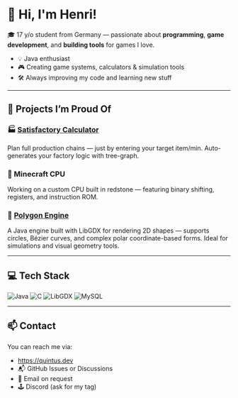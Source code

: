 # 👋 Hi, I'm Henri!

🎓 17 y/o student from Germany — passionate about **programming**, **game development**, and **building tools** for games I love.

- 💡 Java enthusiast
- 🎮 Creating game systems, calculators & simulation tools
- 🛠️ Always improving my code and learning new stuff

---

## 🔧 Projects I’m Proud Of

### 🏭 [Satisfactory Calculator](https://github.com/DataTrashHenri/Satisfactory-Calculator)
Plan full production chains — just by entering your target item/min. Auto-generates your factory logic with tree-graph.

### 🧠 Minecraft CPU
Working on a custom CPU built in redstone — featuring binary shifting, registers, and instruction ROM.

### 📐 [Polygon Engine](https://github.com/DataTrashHenri/polygon)
A Java engine built with LibGDX for rendering 2D shapes — supports circles, Bézier curves, and complex polar coordinate-based forms. Ideal for simulations and visual geometry tools.

---

## 💻 Tech Stack
![Java](https://img.shields.io/badge/Java-ED8B00?style=flat&logo=java&logoColor=white)
![C](https://img.shields.io/badge/C-00599C?style=flat&logo=c%2B%2B&logoColor=white)
![LibGDX](https://img.shields.io/badge/LibGDX-EA1D22?style=flat&logo=libgdx&logoColor=white)
![MySQL](https://img.shields.io/badge/MySQL-4479A1?style=flat&logo=mysql&logoColor=white)

---

## 📫 Contact

You can reach me via:
- https://quintus.dev
- 📬 GitHub Issues or Discussions
- 📧 Email on request
- 🕹️ Discord (ask for my tag)

